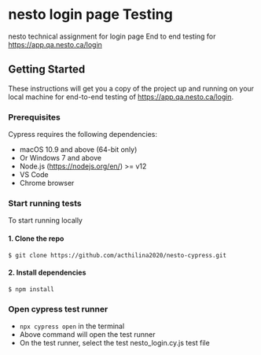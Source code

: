 # nesto login page Testing
nesto technical assignment for login page
End to end testing for https://app.qa.nesto.ca/login


## Getting Started

These instructions will get you a copy of the project up and running on your local machine for end-to-end testing of https://app.qa.nesto.ca/login. 


### Prerequisites

Cypress requires the following dependencies:
- macOS 10.9 and above (64-bit only)
- Or Windows 7 and above
- Node.js (https://nodejs.org/en/) >= v12
- VS Code
- Chrome browser


### Start running tests

To start running locally


#### 1. Clone the repo

```
$ git clone https://github.com/acthilina2020/nesto-cypress.git
```

#### 2. Install dependencies

```
$ npm install
```

### Open cypress test runner

- `npx cypress open` in the terminal
- Above command will open the test runner
- On the test runner, select the test nesto_login.cy.js test file






